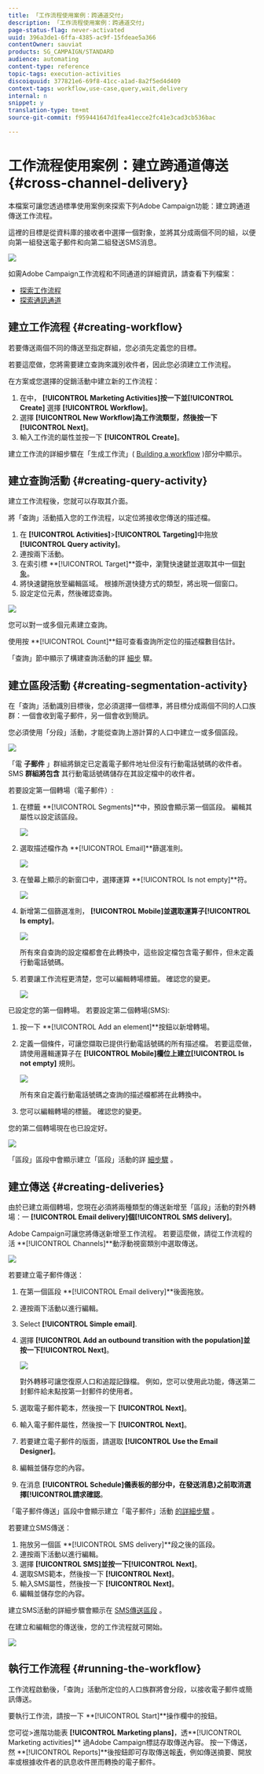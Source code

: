 ```yaml
---
title: 「工作流程使用案例：跨通道交付」
description: 「工作流程使用案例：跨通道交付」
page-status-flag: never-activated
uuid: 396a3de1-6ffa-4385-ac9f-15fdeae5a366
contentOwner: sauviat
products: SG_CAMPAIGN/STANDARD
audience: automating
content-type: reference
topic-tags: execution-activities
discoiquuid: 377821e6-69f8-41cc-a1ad-8a2f5ed4d409
context-tags: workflow,use-case,query,wait,delivery
internal: n
snippet: y
translation-type: tm+mt
source-git-commit: f959441647d1fea41ecce2fc41e3cad3cb536bac

---
```



# 工作流程使用案例：建立跨通道傳送{#cross-channel-delivery}

本檔案可讓您透過標準使用案例來探索下列Adobe Campaign功能：建立跨通道傳送工作流程。

這裡的目標是從資料庫的接收者中選擇一個對象，並將其分成兩個不同的組，以便向第一組發送電子郵件和向第二組發送SMS消息。

![](assets/wkf_segment_overview.png)

如需Adobe Campaign工作流程和不同通道的詳細資訊，請查看下列檔案：

* [探索工作流程](../../automating/using/discovering-workflows.md)
* [探索通訊通道](../../channels/using/discovering-communication-channels.md)

## 建立工作流程 {#creating-workflow}

若要傳送兩個不同的傳送至指定群組，您必須先定義您的目標。

若要這麼做，您將需要建立查詢來識別收件者，因此您必須建立工作流程。

在方案或您選擇的促銷活動中建立新的工作流程：

1. 在中， **[!UICONTROL Marketing Activities]**按一下並**[!UICONTROL Create]** 選擇 **[!UICONTROL Workflow]**。
1. 選擇 **[!UICONTROL New Workflow]**為工作流類型，然後按一下**[!UICONTROL Next]**。
1. 輸入工作流的屬性並按一下 **[!UICONTROL Create]**。

建立工作流的詳細步驟在「生成工作流」( [Building a workflow](../../automating/using/building-a-workflow.md) )部分中顯示。

## 建立查詢活動 {#creating-query-activity}

建立工作流程後，您就可以存取其介面。

將「查詢」活動插入您的工作流程，以定位將接收您傳送的描述檔。

1. 在 **[!UICONTROL Activities]**>**[!UICONTROL Targeting]**&#x200B;中拖放 **[!UICONTROL Query activity]**。
1. 連按兩下活動。
1. 在索引標 **[!UICONTROL Target]**簽中，瀏覽快速鍵並選取其中一個[對象](../../audiences/using/about-audiences.md)。
1. 將快速鍵拖放至編輯區域。 根據所選快捷方式的類型，將出現一個窗口。
1. 設定定位元素，然後確認查詢。

![](assets/wkf_segment_query.png)

您可以對一或多個元素建立查詢。

使用按 **[!UICONTROL Count]**鈕可查看查詢所定位的描述檔數目估計。

「查詢」節中顯示了構建查詢活動的詳 [細步](../../automating/using/query.md) 驟。

## 建立區段活動 {#creating-segmentation-activity}

在「查詢」活動識別目標後，您必須選擇一個標準，將目標分成兩個不同的人口族群：一個會收到電子郵件，另一個會收到簡訊。

您必須使用「分段」活動，才能從查詢上游計算的人口中建立一或多個區段。

![](assets/wkf_segment_activity.png)

「電 **子郵件** 」群組將鎖定已定義電子郵件地址但沒有行動電話號碼的收件者。 SMS **群組將包含** 其行動電話號碼儲存在其設定檔中的收件者。

若要設定第一個轉場（電子郵件）:

1. 在標籤 **[!UICONTROL Segments]**中，預設會顯示第一個區段。 編輯其屬性以設定該區段。

   ![](assets/wkf_segment_properties.png)

1. 選取描述檔作為 **[!UICONTROL Email]**篩選准則。

   ![](assets/wkf_segment_email.png)

1. 在螢幕上顯示的新窗口中，選擇運算 **[!UICONTROL Is not empty]**符。

   ![](assets/wkf_segment_email_not_empty.png)

1. 新增第二個篩選准則， **[!UICONTROL Mobile]**並選取運算子**[!UICONTROL Is empty]**。

   ![](assets/wkf_segment_mobile_empty.png)

   所有來自查詢的設定檔都會在此轉換中，這些設定檔包含電子郵件，但未定義行動電話號碼。

1. 若要讓工作流程更清楚，您可以編輯轉場標籤。 確認您的變更。

   ![](assets/wkf_segment_transition_label.png)

已設定您的第一個轉場。 若要設定第二個轉場(SMS):

1. 按一下 **[!UICONTROL Add an element]**按鈕以新增轉場。
1. 定義一個條件，可讓您擷取已提供行動電話號碼的所有描述檔。 若要這麼做，請使用邏輯運算子在 **[!UICONTROL Mobile]**欄位上建立**[!UICONTROL Is not empty]** 規則。

   ![](assets/wkf_segment_mobile_not_empty.png)

   所有來自定義行動電話號碼之查詢的描述檔都將在此轉換中。

1. 您可以編輯轉場的標籤。 確認您的變更。

您的第二個轉場現在也已設定好。

![](assets/wkf_segment_transitions.png)

「區段」區段中會顯示建立「區段」活動的詳 [細步驟](../../automating/using/segmentation.md) 。

## 建立傳送 {#creating-deliveries}

由於已建立兩個轉場，您現在必須將兩種類型的傳送新增至「區段」活動的對外轉場：一 **[!UICONTROL Email delivery]**個**[!UICONTROL SMS delivery]**。

Adobe Campaign可讓您將傳送新增至工作流程。 若要這麼做，請從工作流程的活 **[!UICONTROL Channels]**動浮動視窗類別中選取傳送。

![](assets/wkf_segment_deliveries1.png)

若要建立電子郵件傳送：

1. 在第一個區段 **[!UICONTROL Email delivery]**後面拖放。
1. 連按兩下活動以進行編輯。
1. Select **[!UICONTROL Simple email]**.
1. 選擇 **[!UICONTROL Add an outbound transition with the population]**並按一下**[!UICONTROL Next]**。

   ![](assets/wkf_segment_deliveries2.png)

   對外轉移可讓您復原人口和追蹤記錄檔。 例如，您可以使用此功能，傳送第二封郵件給未點按第一封郵件的使用者。

1. 選取電子郵件範本，然後按一下 **[!UICONTROL Next]**。
1. 輸入電子郵件屬性，然後按一下 **[!UICONTROL Next]**。
1. 若要建立電子郵件的版面，請選取 **[!UICONTROL Use the Email Designer]**。
1. 編輯並儲存您的內容。
1. 在消息 **[!UICONTROL Schedule]**儀表板的部分中，在發送消息}**&#x200B;之前取消選擇[!UICONTROL請求確認&#x200B;**。

「電子郵件傳送」區段中會顯示建立「電子郵件」活動 [的詳細步驟](../../automating/using/email-delivery.md) 。

若要建立SMS傳送：

1. 拖放另一個區 **[!UICONTROL SMS delivery]**段之後的區段。
1. 連按兩下活動以進行編輯。
1. 選擇 **[!UICONTROL SMS]**並按一下**[!UICONTROL Next]**。
1. 選取SMS範本，然後按一下 **[!UICONTROL Next]**。
1. 輸入SMS屬性，然後按一下 **[!UICONTROL Next]**。
1. 編輯並儲存您的內容。

建立SMS活動的詳細步驟會顯示在 [SMS傳送區段](../../automating/using/sms-delivery.md) 。

在建立和編輯您的傳送後，您的工作流程就可開始。

![](assets/wkf_segment_deliveries.png)

## 執行工作流程 {#running-the-workflow}

工作流程啟動後，「查詢」活動所定位的人口族群將會分段，以接收電子郵件或簡訊傳送。

要執行工作流，請按一下 **[!UICONTROL Start]**操作欄中的按鈕。

您可從>進階功能表 **[!UICONTROL Marketing plans]**，透**[!UICONTROL Marketing activities]** 過Adobe Campaign標誌存取傳送內容。 按一下傳送，然 **[!UICONTROL Reports]**後按鈕即可存取傳送報[表](../../reporting/using/about-dynamic-reports.md#accessing-dynamic-reports)，例如傳送摘要、開放率或根據收件者的訊息收件匣而轉換的電子郵件。